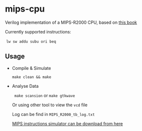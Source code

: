 # mips-cpu
Verilog implementation of a MIPS-R2000 CPU, based on [this book](<https://www.elsevier.com/books/computer-organization-and-design-mips-edition/patterson/978-0-12-407726-3>)

Currently supported instructions:

​	``` lw sw addu subu ori beq ```



## Usage

- Compile & Simulate

  ``` make clean && make ```

- Analyse Data

  ``` make scansion``` or ``` make gtkwave ```

  Or using other tool to view the ```vcd``` file

  Log can be find in ```MIPS_R2000_tb_log.txt```

  [MIPS instructions simulator can be download from here](<http://courses.missouristate.edu/KenVollmar/mars/>)

